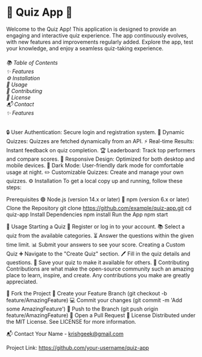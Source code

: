 <h1>🎉 Quiz App 🎉</h1>
Welcome to the Quiz App! This application is designed to provide an engaging and interactive quiz experience. The app continuously evolves, with new features and improvements regularly added. Explore the app, test your knowledge, and enjoy a seamless quiz-taking experience.
<h6>
📚 Table of Contents
<br>
✨ Features
<br>
⚙️ Installation
<br>
🚀 Usage
<br>
🤝 Contributing
<br>
📜 License
<br>
📬 Contact
<br>
✨ Features
<br>
</h6>
🔒 User Authentication: Secure login and registration system.
🔄 Dynamic Quizzes: Quizzes are fetched dynamically from an API.
⚡ Real-time Results: Instant feedback on quiz completion.
🏆 Leaderboard: Track top performers and compare scores.
📱 Responsive Design: Optimized for both desktop and mobile devices.
🌙 Dark Mode: User-friendly dark mode for comfortable usage at night.
✏️ Customizable Quizzes: Create and manage your own quizzes.
⚙️ Installation
To get a local copy up and running, follow these steps:

Prerequisites
🟢 Node.js (version 14.x or later)
🔵 npm (version 6.x or later)
Clone the Repository
git clone https://github.com/example/quiz-app.git
cd quiz-app
Install Dependencies
npm install
Run the App
npm start



🚀 Usage
Starting a Quiz
📝 Register or log in to your account.
📚 Select a quiz from the available categories.
⏳ Answer the questions within the given time limit.
📊 Submit your answers to see your score.
Creating a Custom Quiz
➕ Navigate to the "Create Quiz" section.
🖊️ Fill in the quiz details and questions.
💾 Save your quiz to make it available for others.
🤝 Contributing
Contributions are what make the open-source community such an amazing place to learn, inspire, and create. Any contributions you make are greatly appreciated.

🍴 Fork the Project
🌟 Create your Feature Branch (git checkout -b feature/AmazingFeature)
💻 Commit your changes (git commit -m 'Add some AmazingFeature')
🚀 Push to the Branch (git push origin feature/AmazingFeature)
🔁 Open a Pull Request
📜 License
Distributed under the MIT License. See LICENSE for more information.

📬 Contact
Your Name  - krishgeek@gmail.com

Project Link: https://github.com/your-username/quiz-app



